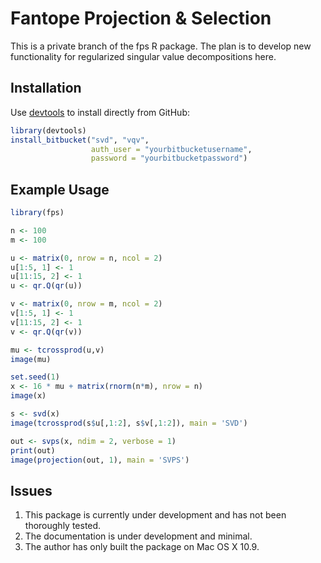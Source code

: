 Fantope Projection & Selection
==============================

This is a private branch of the fps R package.  The plan is to develop 
new functionality for regularized singular value decompositions here.

Installation
------------

Use [devtools](https://github.com/hadley/devtools) to install directly from GitHub:

```R
library(devtools)
install_bitbucket("svd", "vqv", 
                  auth_user = "yourbitbucketusername", 
                  password = "yourbitbucketpassword")
```

Example Usage
-------------

```R
library(fps)

n <- 100
m <- 100

u <- matrix(0, nrow = n, ncol = 2)
u[1:5, 1] <- 1
u[11:15, 2] <- 1
u <- qr.Q(qr(u))

v <- matrix(0, nrow = m, ncol = 2)
v[1:5, 1] <- 1
v[11:15, 2] <- 1
v <- qr.Q(qr(v))

mu <- tcrossprod(u,v)
image(mu)

set.seed(1)
x <- 16 * mu + matrix(rnorm(n*m), nrow = n)
image(x)

s <- svd(x)
image(tcrossprod(s$u[,1:2], s$v[,1:2]), main = 'SVD')

out <- svps(x, ndim = 2, verbose = 1)
print(out)
image(projection(out, 1), main = 'SVPS')
```

Issues
------

1. This package is currently under development and has not been thoroughly tested.
2. The documentation is under development and minimal.
3. The author has only built the package on Mac OS X 10.9.
